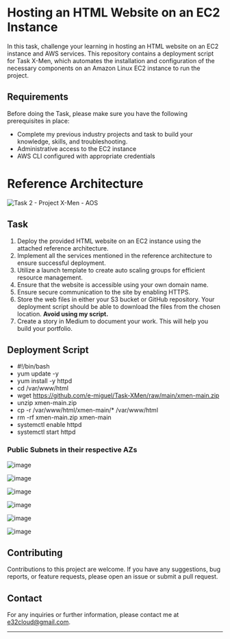 # Hosting an HTML Website on an EC2 Instance



In this task, challenge your learning in hosting an HTML website on an EC2 instance and AWS services. This repository contains a deployment script for Task X-Men, which automates the installation and configuration of the necessary components on an Amazon Linux EC2 instance to run the project.

## Requirements

Before doing the Task, please make sure you have the following prerequisites in place:

- Complete my previous industry projects and task to build your knowledge, skills, and troubleshooting.
- Administrative access to the EC2 instance
- AWS CLI configured with appropriate credentials

# Reference Architecture

![Task 2 - Project X-Men - AOS](https://github.com/e-miguel/Task-XMen/assets/134418850/3e573390-6cc1-461f-8f30-6a32a058729f)

## Task

1. Deploy the provided HTML website on an EC2 instance using the attached reference architecture.
2. Implement all the services mentioned in the reference architecture to ensure successful deployment.
3. Utilize a launch template to create auto scaling groups for efficient resource management.
4. Ensure that the website is accessible using your own domain name.
5. Ensure secure communication to the site by enabling HTTPS.
6. Store the web files in either your S3 bucket or GitHub repository. Your deployment script should be able to download the files from the chosen location. **Avoid using my script.**
7. Create a story in Medium to document your work. This will help you build your portfolio.

## Deployment Script

- #!/bin/bash
- yum update -y
- yum install -y httpd
- cd /var/www/html
- wget https://github.com/e-miguel/Task-XMen/raw/main/xmen-main.zip
- unzip xmen-main.zip
- cp -r /var/www/html/xmen-main/* /var/www/html
- rm -rf xmen-main.zip xmen-main
- systemctl enable httpd
- systemctl start httpd

### Public Subnets in their respective AZs

![image](https://github.com/e-miguel/Task-XMen/assets/134418850/9f663cc2-25fe-4fad-8e35-c0a21f60e71a)

![image](https://github.com/e-miguel/Task-XMen/assets/134418850/7895a728-2192-4cc2-b884-13fb9e43053d)

![image](https://github.com/e-miguel/Task-XMen/assets/134418850/f08de90b-291b-4855-849d-d775219703a6)

![image](https://github.com/e-miguel/Task-XMen/assets/134418850/def43c36-ce4e-4ff9-bf6d-b01d27459c07)

![image](https://github.com/e-miguel/Task-XMen/assets/134418850/3e72a9d3-959b-4cba-8681-82ed8a1823fe)

![image](https://github.com/e-miguel/Task-XMen/assets/134418850/cdce5f5c-fd64-4c3d-9740-64e989c25c57)


## Contributing

Contributions to this project are welcome. If you have any suggestions, bug reports, or feature requests, please open an issue or submit a pull request.

## Contact

For any inquiries or further information, please contact me at e32cloud@gmail.com.

---
